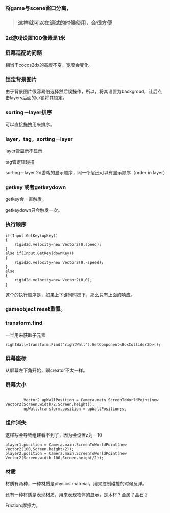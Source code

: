 ### 将game与scene窗口分离，

>### 这样就可以在调试的时候使用，会很方便


### 2d游戏设置100像素是1米

### 屏幕适配的问题

相当于cocos2dx的高度不变，宽度会变化。


### 锁定背景图片


由于背景图片很容易倍选择然后误操作，所以，将其设置为backgroud，让后点击layers后面的小锁将其锁定。


### sorting－layer排序

可以直接拖拽用来排序。

### layer，tag，sorting－layer


layer管显示不显示

tag管逻辑碰撞

sorting－layer 2d游戏的显示顺序，同一个层还可以有显示顺序（order in layer）


### getkey 或者getkeydown

getkey会一直触发。

getkeydown只会触发一次。


### 执行顺序

```
if(Input.GetKey(upKey))
{
    rigid2d.velocity=new Vector2(0,speed);
}
else if(Input.GetKey(downKey))
{
    rigid2d.velocity=new Vector2(0,-speed);
}
else
{
    rigid2d.velocity=new Vector2(0,0);
}
```

这个的执行顺序是，如果上下键同时摁下，那么只有上面的响应。


### gameobject reset重置。


### transform.find


一半用来获取子元素



```
rightWall=transform.Find("rightWall").GetComponent<BoxCollider2D>();
```

### 屏幕座标


从屏幕左下角开始，跟creator不太一样。

### 屏幕大小

```

		Vector2 upWallPosition = Camera.main.ScreenToWorldPoint(new Vector2(Screen.width/2,Screen.height));
		upWall.transform.position = upWallPosition;ss
```



### 组件消失

这样写会导致组建看不到了，因为会设置z为－10
```
player1.position = Camera.main.ScreenToWorldPoint(new Vector2(100,Screen.height/2));
player2.position = Camera.main.ScreenToWorldPoint(new Vector2(Screen.width-100,Screen.height/2));

```


### 材质

材质有两种，一种材质是physics matreial，用来控制碰撞的时候反弹。

还有一种材质是表现材质，用来表现物体的显示，是木材？金属？晶石？


Friction:摩擦力。
